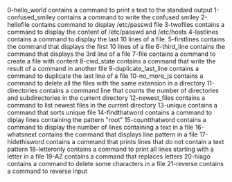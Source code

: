 0-hello_world contains a command to print a text to the standard output
1-confused_smiley contains a command to write the confused smiley
2-hellofile contains command to display /etc/passwd file
3-twofiles contains a command to display the content of /etc/passwd and /etc/hosts
4-lastlines contains a command to display the last 10 lines of a file.
5-firstlines contains the command that displays the first 10 lines of a file
6-third_line contains the command that displays the 3rd line of a file
7-file contains a command to create a file with content
8-cwd_state contains a command that write the result of a command in another file
9-duplicate_last_line contains a command to duplicate the last line of a file
10-no_more_js contains a command to delete all the files with the same extension in a directory
11-directories contains a command line that counts the number of directories and subdirectories in the current directory
12-newest_files contains a command to list newest files in the current directory
13-unique contains a command that sorts unique file
14-findthatword contains a command to diplay lines containing the pattern "root"
15-countthatword contains a command to display the number of lines containing a text in a file
16-whatsnext contains the command that displays line pattern in a file
17-hidethisword contains a command that prints lines that do not contain a text pattern
18-letteronly contains a command to print all lines starting with a letter in a file
19-AZ contains a command that replaces letters
20-hiago contains a command to delete some characters in a file
21-reverse contains a command to reverse input
